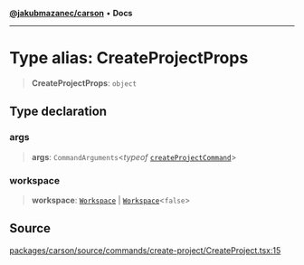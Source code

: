 [**@jakubmazanec/carson**](../README.md) • **Docs**

---

# Type alias: CreateProjectProps

> **CreateProjectProps**: `object`

## Type declaration

### args

> **args**: `CommandArguments`\<_typeof_
> [`createProjectCommand`](../variables/createProjectCommand.md)\>

### workspace

> **workspace**: [`Workspace`](../classes/Workspace.md) \|
> [`Workspace`](../classes/Workspace.md)\<`false`\>

## Source

[packages/carson/source/commands/create-project/CreateProject.tsx:15](https://github.com/jakubmazanec/js-tools/blob/d8fb2f4f9576baa170e480eea0b247af3afdcd86/packages/carson/source/commands/create-project/CreateProject.tsx#L15)
